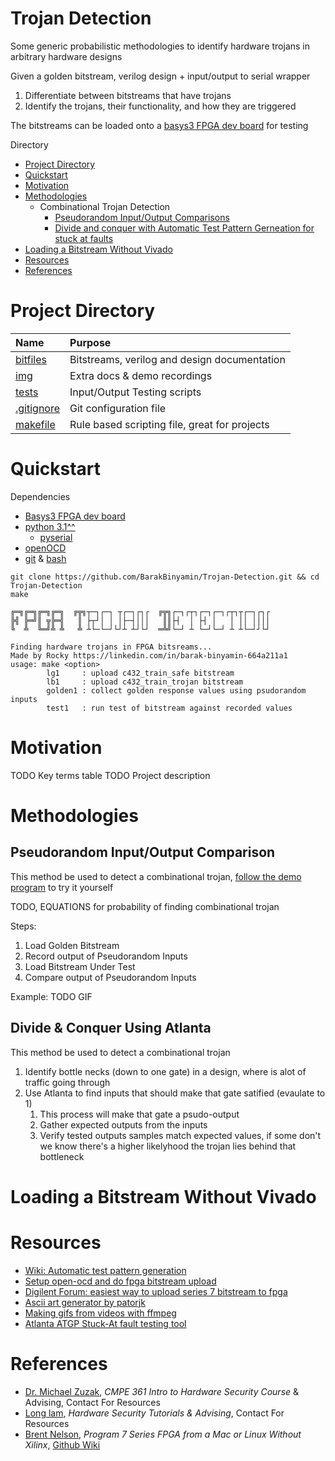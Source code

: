 # Trojan Detection
Some generic probabilistic methodologies to identify hardware trojans in arbitrary hardware designs

Given a golden bitstream, verilog design + input/output to serial wrapper
1. Differentiate between bitstreams that have trojans
2. Identify the trojans, their functionality, and how they are triggered

The bitstreams can be loaded onto a [basys3 FPGA dev board](https://digilent.com/shop/basys-3-artix-7-fpga-trainer-board-recommended-for-introductory-users/) for testing

Directory
- [Project Directory](#project-directory) 
- [Quickstart](#quickstart)
- [Motivation](#motivation)
- [Methodologies](#methodologies)
    - Combinational Trojan Detection
        - [Pseudorandom Input/Output Comparisons](#pseudorandom-inputoutput-comparison)
        - [Divide and conquer with Automatic Test Pattern Gerneation for stuck at faults](#divide--conquer-using-atlanta)
- [Loading a Bitstream Without Vivado](#loading-a-bitstream-without-vivado)
- [Resources](#resources)
- [References](#references)

# Project Directory
| Name                                   | Purpose                                       | 
| :--                                    | :--                                           |
|[bitfiles](bitfiles)                    | Bitstreams, verilog and design documentation  |
|[img](img)                              | Extra docs & demo recordings                  |
|[tests](tests)                          | Input/Output Testing scripts                  |
|[.gitignore](.gitignore)                | Git configuration file                        |   
|[makefile](makefile)                    | Rule based scripting file, great for projects |

# Quickstart
Dependencies 
- [Basys3 FPGA dev board](https://digilent.com/shop/basys-3-artix-7-fpga-trainer-board-recommended-for-introductory-users/)
- [python 3.1^^](https://www.python.org/downloads/)
    - [pyserial](https://pypi.org/project/pyserial/)
- [openOCD](https://openocd.org/pages/getting-openocd.html)
- [git](https://git-scm.com/) & [bash](https://www.gnu.org/software/bash/)
```
git clone https://github.com/BarakBinyamin/Trojan-Detection.git && cd Trojan-Detection
make
```
```
╔═╗╔═╗╔═╗╔═╗  ╔╦╗┬─┐┌─┐ ┬┌─┐┌┐┌  ╔╦╗┌─┐┌┬┐┌─┐┌─┐┌┬┐┬┌─┐┌┐┌
╠╣ ╠═╝║ ╦╠═╣   ║ ├┬┘│ │ │├─┤│││   ║║├┤  │ ├┤ │   │ ││ ││││
╚  ╩  ╚═╝╩ ╩   ╩ ┴└─└─┘└┘┴ ┴┘└┘  ═╩╝└─┘ ┴ └─┘└─┘ ┴ ┴└─┘┘└┘

Finding hardware trojans in FPGA bitsreams...
Made by Rocky https://linkedin.com/in/barak-binyamin-664a211a1 
usage: make <option>
        lg1     : upload c432_train_safe bitstream 
        lb1     : upload c432_train_trojan bitstream
        golden1 : collect golden response values using psudorandom inputs
        test1   : run test of bitstream against recorded values
```


# Motivation
TODO Key terms table
TODO Project description

# Methodologies
## Pseudorandom Input/Output Comparison
This method be used to detect a combinational trojan, [follow the demo program](tests/method1/demo.sh) to try it yourself

TODO, EQUATIONS for probability of finding combinational trojan

Steps:
1. Load Golden Bitstream
2. Record output of Pseudorandom Inputs
3. Load Bitstream Under Test
4. Compare output of Pseudorandom Inputs

Example:
TODO GIF

## Divide & Conquer Using Atlanta
This method be used to detect a combinational trojan

1. Identify bottle necks (down to one gate) in a design, where is alot of traffic going through
2. Use Atlanta to find inputs that should make that gate satified (evaulate to 1)
    1. This process will make that gate a psudo-output 
    2. Gather expected outputs from the inputs
    3. Verify tested outputs samples match expected values, if some don't we know there's a higher likelyhood the trojan lies behind that bottleneck

# Loading a Bitstream Without Vivado

# Resources
- [Wiki: Automatic test pattern generation](https://en.wikipedia.org/wiki/Automatic_test_pattern_generation)
- [Setup open-ocd and do fpga bitstream upload](https://github.com/byu-cpe/BYU-Computing-Tutorials/wiki/Program-7-Series-FPGA-from-a-Mac-or-Linux-Without-Xilinx?_ga=2.12004084.1162731198.1697677967-276290649.1697677967)
- [Digilent Forum: easiest way to upload series 7 bitstream to fpga](https://forum.digilent.com/topic/20046-programming-fpga-boards-from-a-mac/)
- [Ascii art generator by patorjk](https://patorjk.com/software/taag/#p=display&f=Graffiti&t=Type%20Something%20)
- [Making gifs from videos with ffmpeg](https://superuser.com/questions/556029/how-do-i-convert-a-video-to-gif-using-ffmpeg-with-reasonable-quality)
- [Atlanta ATGP Stuck-At fault testing tool](https://github.com/hsluoyz/Atalanta)

# References
- [Dr. Michael Zuzak](https://www.rit.edu/directory/mjzeec-michael-zuzak), _CMPE 361 Intro to Hardware Security Course_ & Advising, Contact For Resources
- [Long lam](https://www.linkedin.com/in/long-lam-5943281b1/), _Hardware Security Tutorials & Advising_, Contact For Resources
- [Brent Nelson](https://github.com/nelsobe), _Program 7 Series FPGA from a Mac or Linux Without Xilinx_, [Github Wiki](https://github.com/byu-cpe/BYU-Computing-Tutorials/wiki/Program-7-Series-FPGA-from-a-Mac-or-Linux-Without-Xilinx)

